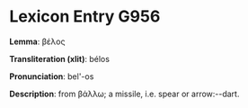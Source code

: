# Lexicon Entry G956

**Lemma**: βέλος

**Transliteration (xlit)**: bélos

**Pronunciation**: bel'-os

**Description**:
from βάλλω; a missile, i.e. spear or arrow:--dart.
